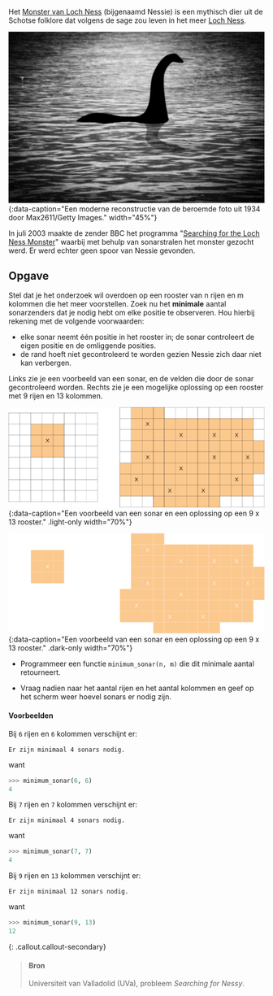 Het <a href="https://nl.wikipedia.org/wiki/Monster_van_Loch_Ness" target="_blank">Monster van Loch Ness</a> (bijgenaamd Nessie) is een mythisch dier uit de Schotse folklore dat volgens de sage zou leven in het meer <a href="https://nl.wikipedia.org/wiki/Loch_Ness_(meer)" target="_blank">Loch Ness</a>.

![Een moderne reconstructie van de beroemde foto uit 1934 door Max2611/Getty Images.](media/nessy.png "Een moderne reconstructie van de beroemde foto uit 1934 door Max2611/Getty Images."){:data-caption="Een moderne reconstructie van de beroemde foto uit 1934 door Max2611/Getty Images."  width="45%"}

In juli 2003 maakte de zender BBC het programma "<a href="http://news.bbc.co.uk/2/hi/science/nature/3096839.stm" target="_blank">Searching for the Loch Ness Monster</a>" waarbij met behulp van sonarstralen het monster gezocht werd. Er werd echter geen spoor van Nessie gevonden.

## Opgave

Stel dat je het onderzoek wil overdoen op een rooster van n rijen en m kolommen die het meer voorstellen. Zoek nu het **minimale** aantal sonarzenders dat je nodig hebt om elke positie te observeren. Hou hierbij rekening met de volgende voorwaarden:

- elke sonar neemt één positie in het rooster in; de sonar controleert de eigen positie en de omliggende posities.
- de rand hoeft niet gecontroleerd te worden gezien Nessie zich daar niet kan verbergen.

Links zie je een voorbeeld van een sonar, en de velden die door de sonar gecontroleerd worden. Rechts zie je een mogelijke oplossing op een rooster met 9 rijen en 13 kolommen.

![Een voorbeeld van een sonar en een oplossing op een 9 x 13 rooster.](media/image.png "Een voorbeeld van een sonar en een oplossing op een 9 x 13 rooster."){:data-caption="Een voorbeeld van een sonar en een oplossing op een 9 x 13 rooster." .light-only width="70%"}

![Een voorbeeld van een sonar en een oplossing op een 9 x 13 rooster.](media/image_dark.png "Een voorbeeld van een sonar en een oplossing op een 9 x 13 rooster."){:data-caption="Een voorbeeld van een sonar en een oplossing op een 9 x 13 rooster." .dark-only width="70%"}

* Programmeer een functie `minimum_sonar(n, m)` die dit minimale aantal retourneert.

* Vraag nadien naar het aantal rijen en het aantal kolommen en geef op het scherm weer hoevel sonars er nodig zijn.

#### Voorbeelden

Bij `6` rijen en `6` kolommen verschijnt er:
```
Er zijn minimaal 4 sonars nodig.
```
want
```python
>>> minimum_sonar(6, 6)
4
```

Bij `7` rijen en `7` kolommen verschijnt er:
```
Er zijn minimaal 4 sonars nodig.
```
want

```python
>>> minimum_sonar(7, 7)
4
```

Bij `9` rijen en `13` kolommen verschijnt er:
```
Er zijn minimaal 12 sonars nodig.
```
want
```python
>>> minimum_sonar(9, 13)
12
```

{: .callout.callout-secondary}
>#### Bron
> Universiteit van Valladolid (UVa), probleem *Searching for Nessy*.
